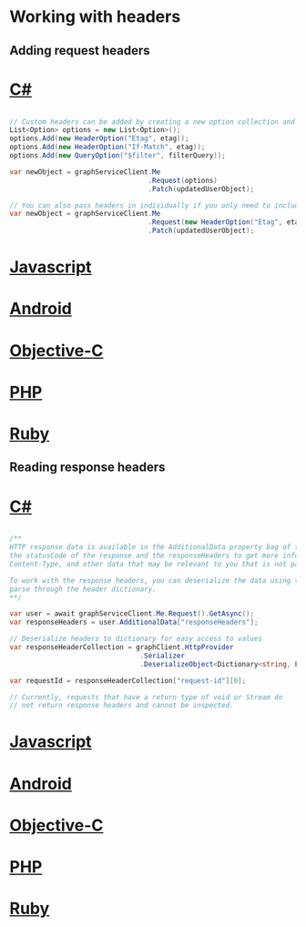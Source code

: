 # Working with headers


## Adding request headers

# [C#](#tab/CS)

```csharp

// Custom headers can be added by creating a new option collection and adding it to the request object.
List<Option> options = new List<Option>();
options.Add(new HeaderOption("Etag", etag));
options.Add(new HeaderOption("If-Match", etag));
options.Add(new QueryOption("$filter", filterQuery));

var newObject = graphServiceClient.Me
                                  .Request(options)
                                  .Patch(updatedUserObject);

// You can also pass headers in individually if you only need to include one header
var newObject = graphServiceClient.Me
                                  .Request(new HeaderOption("Etag", etag))
                                  .Patch(updatedUserObject);

```

# [Javascript](#tab/Javascript)

<!-- TODO -->

# [Android](#tab/Android)

<!-- TODO -->

# [Objective-C](#tab/Objective-C)

<!-- TODO -->

# [PHP](#tab/PHP)

<!-- TODO -->

# [Ruby](#tab/Ruby)

<!-- TODO -->

## Reading response headers

# [C#](#tab/CS)

```csharp

/**
HTTP response data is available in the AdditionalData property bag of the response object. You can access both
the statusCode of the response and the responseHeaders to get more information, such as the request ID,
Content-Type, and other data that may be relevant to you that is not part of the object model inherently.

To work with the response headers, you can deserialize the data using the client's serializer to make it easy to
parse through the header dictionary.
**/

var user = await graphServiceClient.Me.Request().GetAsync();
var responseHeaders = user.AdditionalData["responseHeaders"];

// Deserialize headers to dictionary for easy access to values
var responseHeaderCollection = graphClient.HttpProvider
                                .Serializer
                                .DeserializeObject<Dictionary<string, List<string>>>(responseHeaders.ToString());

var requestId = responseHeaderCollection["request-id"][0];

// Currently, requests that have a return type of void or Stream do
// not return response headers and cannot be inspected.

```

# [Javascript](#tab/Javascript)

<!-- TODO -->

# [Android](#tab/Android)

<!-- TODO -->

# [Objective-C](#tab/Objective-C)

<!-- TODO -->

# [PHP](#tab/PHP)

<!-- TODO -->

# [Ruby](#tab/Ruby)

<!-- TODO -->